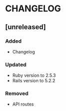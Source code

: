 # CHANGELOG

## [unreleased]

### Added

- Changelog

### Updated

- Ruby version to 2.5.3
- Rails version to 5.2.2

### Removed

- API routes
